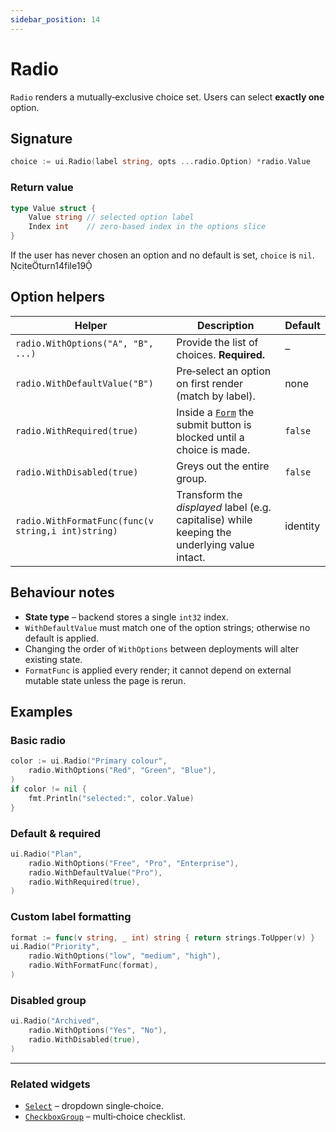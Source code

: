 ```yaml
---
sidebar_position: 14
---
```


# Radio

`Radio` renders a mutually‑exclusive choice set. Users can select **exactly one** option.

## Signature

```go
choice := ui.Radio(label string, opts ...radio.Option) *radio.Value
```

### Return value

```go
type Value struct {
    Value string // selected option label
    Index int    // zero‑based index in the options slice
}
```
If the user has never chosen an option and no default is set, `choice` is `nil`. citeturn14file19

## Option helpers

| Helper | Description | Default |
|--------|-------------|---------|
| `radio.WithOptions("A", "B", ...)` | Provide the list of choices. **Required.** | – |
| `radio.WithDefaultValue("B")` | Pre‑select an option on first render (match by label). | none |
| `radio.WithRequired(true)` | Inside a [`Form`](./form) the submit button is blocked until a choice is made. | `false` |
| `radio.WithDisabled(true)` | Greys out the entire group. | `false` |
| `radio.WithFormatFunc(func(v string,i int)string)` | Transform the *displayed* label (e.g. capitalise) while keeping the underlying value intact. | identity |

## Behaviour notes

* **State type** – backend stores a single `int32` index.
* `WithDefaultValue` must match one of the option strings; otherwise no default is applied.
* Changing the order of `WithOptions` between deployments will alter existing state.
* `FormatFunc` is applied every render; it cannot depend on external mutable state unless the page is rerun.

## Examples

### Basic radio

```go
color := ui.Radio("Primary colour",
    radio.WithOptions("Red", "Green", "Blue"),
)
if color != nil {
    fmt.Println("selected:", color.Value)
}
```

### Default & required

```go
ui.Radio("Plan",
    radio.WithOptions("Free", "Pro", "Enterprise"),
    radio.WithDefaultValue("Pro"),
    radio.WithRequired(true),
)
```

### Custom label formatting

```go
format := func(v string, _ int) string { return strings.ToUpper(v) }
ui.Radio("Priority",
    radio.WithOptions("low", "medium", "high"),
    radio.WithFormatFunc(format),
)
```

### Disabled group

```go
ui.Radio("Archived",
    radio.WithOptions("Yes", "No"),
    radio.WithDisabled(true),
)
```

---

### Related widgets

* [`Select`](./select) – dropdown single‑choice.  
* [`CheckboxGroup`](./checkbox-group) – multi‑choice checklist.